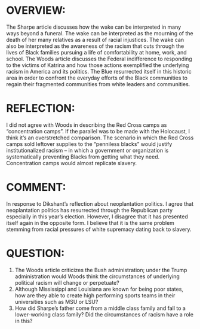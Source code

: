 # OVERVIEW:
The Sharpe article discusses how the wake can be interpreted in many ways beyond a funeral. The wake can be interpreted as the mourning of the death of her many relatives as a result of racial injustices. The wake can also be interpreted as the awareness of the racism that cuts through the lives of Black families pursuing a life of comfortability at home, work, and school. The Woods article discusses the Federal indifference to responding to the victims of Katrina and how those actions exemplified the underlying racism in America and its politics. The Blue resurrected itself in this historic area in order to confront the everyday efforts of the Black communities to regain their fragmented communities from white leaders and communities. 
# REFLECTION:
I did not agree with Woods in describing the Red Cross camps as “concentration camps”. If the parallel was to be made with the Holocaust, I think it’s an overstretched comparison. The scenario in which the Red Cross camps sold leftover supplies to the “penniless blacks” would justify institutionalized racism – in which a government or organization is systematically preventing Blacks from getting what they need. Concentration camps would almost replicate slavery. 
# COMMENT:
In response to Dikshant’s reflection about neoplantation politics. I agree that neoplantation politics has resurrected through the Republican party especially in this year’s election. However, I disagree that it has presented itself again in the opposite form. I believe that it is the same problem stemming from racial pressures of white supremacy dating back to slavery. 
# QUESTION:
1.	The Woods article criticizes the Bush administration; under the Trump administration would Woods think the circumstances of underlying political racism will change or perpetuate?
2.	Although Mississippi and Louisiana are known for being poor states, how are they able to create high performing sports teams in their universities such as MSU or LSU?
3.	How did Sharpe’s father come from a middle class family and fall to a lower-working class family? Did the circumstances of racism have a role in this?

